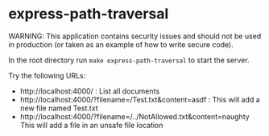 # express-path-traversal

WARNING: This application contains security issues and should not be used in production (or taken as an example of how to write secure code).

In the root directory run `make express-path-traversal` to start the server.

Try the following URLs:

* http://localhost:4000/ : List all documents
* http://localhost:4000/?filename=/Test.txt&content=asdf : This will add a new file named Test.txt
* http://localhost:4000/?filename=/../NotAllowed.txt&content=naughty This will add a file in an unsafe file location
